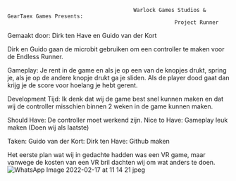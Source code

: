                                             Warlock Games Studios & GearTaex Games Presents:
                                                         Project Runner

Gemaakt door: Dirk ten Have en Guido van der Kort



Dirk en Guido gaan de microbit gebruiken om een controller te maken voor de Endless Runner.

Gameplay: Je rent in de game en als je op een van de knopjes drukt, spring je, als je op de andere knopje drukt ga je sliden. Als de player dood gaat dan 
krijg je de score voor hoelang je hebt gerent.

Development Tijd: Ik denk dat wij de game best snel kunnen maken en dat wij de controller misschien binnen 2 weken in de game kunnen maken.

Should Have: De controller moet werkend zijn.
Nice to Have: Gameplay leuk maken (Doen wij als laatste)

Taken: 
Guido van der Kort: 
Dirk ten Have: Github maken

Het eerste plan wat wij in gedachte hadden was een VR game, maar vanwege de kosten van een VR bril dachten wij om wat anders te doen.
 ![WhatsApp Image 2022-02-17 at 11 14 21 jpeg](https://user-images.githubusercontent.com/47526227/154455205-e952a146-8766-450f-9d97-6cad3825b2f2.png)
 
